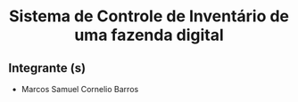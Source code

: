 # <center> Sistema de Controle de Inventário de uma fazenda digital </center    >

## Integrante (s)

* Marcos Samuel Cornelio Barros

